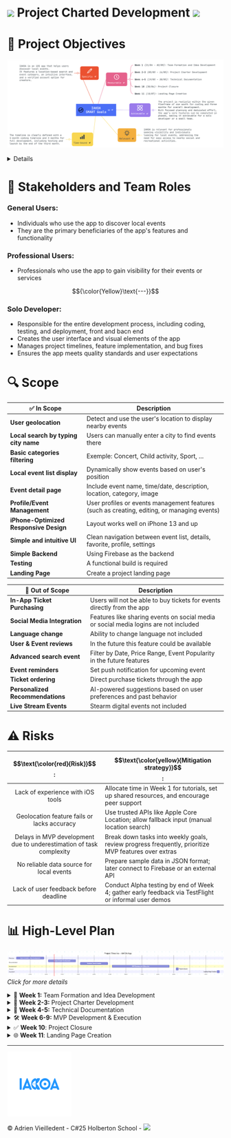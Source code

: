 # <img src="https://i.ibb.co/prz5FVC4/logo-iakoa.png" height='40'/> Project Charted Development <img src="https://i.ibb.co/prz5FVC4/logo-iakoa.png" height='40'/> 

# 🎯 Project Objectives
![Aperçu de l'application](https://github.com/vlldnt/Portfolio-IAKOA/blob/main/doc/images/projectObjectives.png?raw=true)

<details>

    📱App Goal
    IAKOA is an iOS app that helps users discover local events. <br>It features a location-based search and event category, an intuitive interface, and a verified account option for creators.
    
    ⏳ Track progress through milestones:
    - Week 1 (21/04 - 02/05): Team Formation and Idea Development
    - Week 2-3 (05/05 - 16/05): Project Charter Development
    - Week 4-5 (19/05 - 30/05): Technical Documentation
    - Week 6-9 (02/06 - 27/06): MVP Development & Execution
    - Week 10 (30/06): Project Closure
    - Week 11 (18/07): Landing Page Creation
    
    🤝 Respect of the timeline
    The project is feasible within the given timeline for full development, supported by focused planning and phased feature implementation.
    
    🎯 Public target
    IAKOA is relevant for professionals seeking visibility and individuals looking for local events, addressing the need for easy access to nearby social and recreational activities.
    
    📅 Time-bound
    The timeline is clearly defined with a 1-month coding timeline and 3 months for full development, including testing and launch by the end of the third month.
</details>


# 📌 Stakeholders and Team Roles

### **General Users:** 
- Individuals who use the app to discover local events
- They are the primary beneficiaries of the app's features and functionality

### **Professional Users:** 
- Professionals who use the app to gain visibility for their events or services

$${\color{Yellow}\text{---}}$$

### **Solo Developer**:

- Responsible for the entire development process, including coding, testing, and deployment, front and bacn end
- Creates the user interface and visual elements of the app
- Manages project timelines, feature implementation, and bug fixes
- Ensures the app meets quality standards and user expectations

# 🔍 Scope

| ✅ **In Scope**                                      | Description |
|------------------------------------------------------|-------------|
| **User geolocation**                                 | Detect and use the user's location to display nearby events |
| **Local search by typing city name**                 | Users can manually enter a city to find events there |
| **Basic categories filtering**                       | Exemple: Concert, Child activity, Sport, ... |
| **Local event list display**                         | Dynamically show events based on user's position |
| **Event detail page**                                | Include event name, time/date, description, location, category, image |
| **Profile/Event Management**                         | User profiles or events management features (such as creating, editing, or managing events) |
| **iPhone-Optimized Responsive Design**               | Layout works well on iPhone 13 and up |
| **Simple and intuitive UI**                          | Clean navigation between event list, details, favorite, profile, settings |
| **Simple Backend**                                   | Using Firebase as the backend |
| **Testing**                                          | A functional build is required |
| **Landing Page**                                     | Create a project landing page |

| 🔄 **Out of Scope**                                  | Description |
|------------------------------------------------------|-------------|
| **In-App Ticket Purchasing**                         | Users will not be able to buy tickets for events directly from the app |
| **Social Media Integration**                         | Features like sharing events on social media or social media logins are not included |
| **Language change**                                  | Ability to change language not included |
| **User & Event reviews**                             | In the future this feature could be available |
| **Advanced search event**                            | Filter by Date, Price Range, Event Popularity in the future features |
| **Event reminders**                                  | Set push notification for upcoming event |
| **Ticket ordering**                                  | Direct purchase tickets through the app |
| **Personalized Recommendations**                     | AI-powered suggestions based on user preferences and past behavior |
| **Live Stream Events**                               | Stearm digital events not included |


# ⚠️ Risks

| $$\text{\color{red}{Risk}}$$:                                       | $$\text{\color{yellow}{Mitigation strategy}}$$:                                                             |
| :-----------------------------------------------------------------: | -------------------------------------------------------------------------------------------------------- |
| Lack of experience with iOS tools                                   | Allocate time in Week 1 for tutorials, set up shared resources, and encourage peer support               |
| Geolocation feature fails or lacks accuracy                         | Use trusted APIs like Apple Core Location; allow fallback input (manual location search)                 |
| Delays in MVP development due to underestimation of task complexity | Break down tasks into weekly goals, review progress frequently, prioritize MVP features over extras      |
| No reliable data source for local events                            | Prepare sample data in JSON format; later connect to Firebase or an external API                         |
| Lack of user feedback before deadline                               | Conduct Alpha testing by end of Week 4; gather early feedback via TestFlight or informal user demos      |



# 📊 High-Level Plan

![timeline](https://github.com/vlldnt/Portfolio-IAKOA/blob/main/doc/images/Timeline.png?raw=true)
*Click for more details*
<details>
<summary> 📅 <strong>Week 1:</strong> Team Formation and Idea Development</summary>

- Team Formation  
- Research and Brainstorming  
- Idea Evaluation  
- Decision and Refinement
- Documentation  

</details>

<details>
<summary>📘 <strong>Week 2-3:</strong> Project Charter Development</summary>

- Project Objectives  
- Stakeholders and Roles  
- Scope  
- Risks  
- High-Level Plan  
- Documentation  

</details>

<details>
<summary>📐 <strong>Week 4-5:</strong> Technical Documentation</summary>

- High-Level Package Diagram  
- Detailed Class Diagram for Business Logic Layer  
- Sequence Diagrams for API Calls  
- Documentation  

</details>

<details>
<summary>🛠️ <strong>Week 6-9:</strong> MVP Development & Execution</summary>

- Business Logic and API Endpoints  
- Backend with Authentication and Database Integration  
- Front-end (UI)  

</details>

<details>
<summary>✅ <strong>Week 10</strong>: Project Closure</summary>

- Project Closure  

</details>

<details>
<summary>🌐 <strong>Week 11</strong>: Landing Page Creation</summary>

- Landing Page Creation  

</details>

---

<img src="https://raw.githubusercontent.com/vlldnt/Portfolio-IAKOA/72ed5c45476e26df252f76b8849d7b2d625054d6/doc/images/iakoa-upper-case.svg" height='150'/>

© Adrien Vieilledent - C#25 Holberton School - <img src="https://cdn.prod.website-files.com/6105315644a26f77912a1ada/63eea844ae4e3022154e2878_Holberton-p-800.png" width="100" />